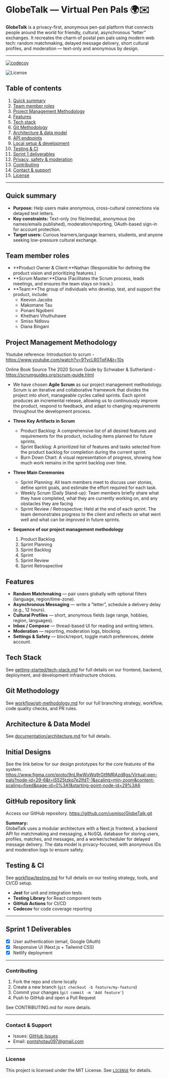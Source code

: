 # GlobeTalk — Virtual Pen Pals 🌍✉️

**GlobeTalk** is a privacy-first, anonymous pen-pal platform that connects people around the world for friendly, cultural, asynchronous “letter” exchanges. It recreates the charm of postal pen pals using modern web tech: random matchmaking, delayed message delivery, short cultural profiles, and moderation — text-only and anonymous by design.

---

[![codecov](https://codecov.io/gh/MakomaneTau/GlobeTalk/branch/main/graph/badge.svg)](https://codecov.io/gh/MakomaneTau/GlobeTalk)

![License](https://img.shields.io/badge/license-MIT-blue)

## Table of contents
1. [Quick summary](#quick-summary)
2. [Team member roles](#team-member-roles)
3. [Project Management Methodology](#project-management-methodology)
4. [Features](#features)  
5. [Tech stack](#tech-stack) 
6. [Git Methodology](#git-Methodology)  
7. [Architecture & data model](#architecture--data-model)  
8. [API endpoints](#api-endpoints)  
9. [Local setup & development](#local-setup--development)  
10. [Testing & CI](#testing--ci)  
11. [Sprint 1 deliverables](#sprint-1-deliverables-rubric-aligned)  
12. [Privacy, safety & moderation](#privacy-safety--moderation)  
13. [Contributing](#contributing)  
14. [Contact & support](#contact--support)  
15. [License](#license)

---

## Quick summary
- **Purpose:** Help users make anonymous, cross-cultural connections via delayed text letters.  
- **Key constraints:** Text-only (no file/media), anonymous (no names/emails published), moderation/reporting, OAuth-based sign-in for account protection.  
- **Target users:** Curious learners,language learners, students, and anyone seeking low-pressure cultural exchange.

## Team member roles
- **Product Owner & Client:**Nathan (Responsible for defining the product vision and prioritizing features.)
- **Scrum Master:**Diana (Facilitates the Scrum process, leads meetings, and ensures the team stays on track.)
- **Team:**The group of individuals who develop, test, and support the product, include:
    - Keevon Jacobs
    - Makomane Tau
    - Ponani Ngobeni
    - Khethani Vhuthuhawe
    - Smiso Ndlovu
    - Diana Bingani

## Project Management Methodology
  Youtube reference:
  Introduction to scrum - https://www.youtube.com/watch?v=9TycLR0TqFA&t=10s
  
  Online Book Source
  The 2020 Scrum Guide by Schwaber & Sutherland - https://scrumguides.org/scrum-guide.html

- We have chosen **Agile Scrum** as our project management methodology. Scrum is an iterative and collaborative framework that divides the project into short, manageable cycles called sprints. Each sprint produces an incremental release, allowing us to continuously improve the product, respond to feedback, and adapt to changing requirements throughout the development process.

- **Three Key Artifacts in Scrum**
    - Product Backlog: A comprehensive list of all desired features and requirements for the product, including items planned for future sprints.
    - Sprint Backlog: A prioritized list of features and tasks selected from the product backlog for completion during the current sprint.
    - Burn Down Chart: A visual representation of progress, showing how much work remains in the sprint backlog over time.

- **Three Main Ceremonies**
    - Sprint Planning: All team members meet to discuss user stories, define sprint goals, and estimate the effort required for each task.
    - Weekly Scrum (Daily Stand-up): Team members briefly share what they have completed, what they are currently working on, and any obstacles they are facing
    - Sprint Review / Retrospective: Held at the end of each sprint. The team demonstrates progress to the client and reflects on what went well and what can be improved in future sprints.
                    
- **Sequence of our project management methodology**
    1. Product Backlog
    2. Sprint Planning
    3. Sprint Backlog
    4. Sprint 
    5. Sprint Review 
    6. Sprint Retrospective

## Features
- **Random Matchmaking** — pair users globally with optional filters (language, region/time-zone).  
- **Asynchronous Messaging** — write a “letter”, schedule a delivery delay (e.g., 12 hours).  
- **Cultural Profiles** — short, anonymous fields (age range, hobbies, region, languages).  
- **Inbox / Compose** — thread-based UI for reading and writing letters.  
- **Moderation** — reporting, moderation logs, blocking.  
- **Settings & Safety** — block/report, toggle match preferences, delete account.

## Tech Stack

See [getting-started/tech-stack.md](getting-started/tech-stack.md) for full details on our frontend, backend, deployment, and development infrastructure choices.

## Git Methodology

See [workflow/git-methodology.md](workflow/git-methodology.md) for our full branching strategy, workflow, code quality checks, and PR rules.

## Architecture & Data Model

See [documentation/architecture.md](documentation/architecture.md) for full details.

## Initial Designs

See the link below for our design prototypes for the core features of the system.
https://www.figma.com/proto/9nLRwWxWq9rGt9MRAzd8gs/Virtual-pen-pals?node-id=29-6&t=iS525tzkq7e2lfdT-1&scaling=min-zoom&content-scaling=fixed&page-id=0%3A1&starting-point-node-id=29%3A6

## GitHub repository link

Access our GitHub repository.
https://github.com/usmiso/GlobeTalk.git

**Summary:**  
GlobeTalk uses a modular architecture with a Next.js frontend, a backend API for matchmaking and messaging, a NoSQL database for storing users, profiles, matches, and messages, and a worker/scheduler for delayed message delivery. The data model is privacy-focused, with anonymous IDs and moderation logs to ensure safety.



## Testing & CI

See [workflow/testing.md](workflow/testing.md) for full details on our testing strategy, tools, and CI/CD setup.

- **Jest** for unit and integration tests  
- **Testing Library** for React component tests  
- **GitHub Actions** for CI/CD  
- **Codecov** for code coverage reporting  

---

## Sprint 1 Deliverables
- [x] User authentication (email, Google OAuth)
- [x] Responsive UI (Next.js + Tailwind CSS)
- [x] Netlify deployment

---

### Contributing

1. Fork the repo and clone locally
2. Create a new branch (`git checkout -b feature/my-feature`)
3. Commit your changes (`git commit -m 'Add feature'`)
4. Push to GitHub and open a Pull Request

See CONTRIBUTING.md for more details.

---

### Contact & Support

- Issues: [GitHub Issues](https://github.com/MakomaneTau/GlobeTalk/issues)
- Email: [pontshotau097@gmail.com](mailto:pontshotau097@gmail.com)

---

### License

This project is licensed under the MIT License. See [`LICENSE`](LICENSE) for details.
